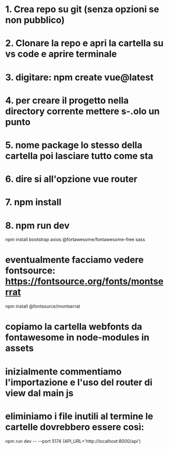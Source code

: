 # 1. Crea repo su git (senza opzioni se non pubblico)
# 2. Clonare la repo e apri la cartella su vs code e aprire terminale
# 3. digitare: npm create vue@latest
# 4. per creare il progetto nella directory corrente mettere s-.olo un  punto
# 5. nome package lo stesso della cartella poi lasciare tutto come sta
# 6. dire si all'opzione vue router
# 7. npm install
# 8. npm run dev

npm install bootstrap axios @fortawesome/fontawesome-free sass

# eventualmente facciamo vedere fontsource: https://fontsource.org/fonts/montserrat
npm install @fontsource/montserrat

# copiamo la cartella webfonts da fontawesome in node-modules in assets
# inizialmente commentiamo l'importazione e l'uso del router di view dal main js
# eliminiamo i file inutili al termine le cartelle dovrebbero essere così:

npm run dev -- --port 5174 (API_URL='http://localhost:8000/api')


